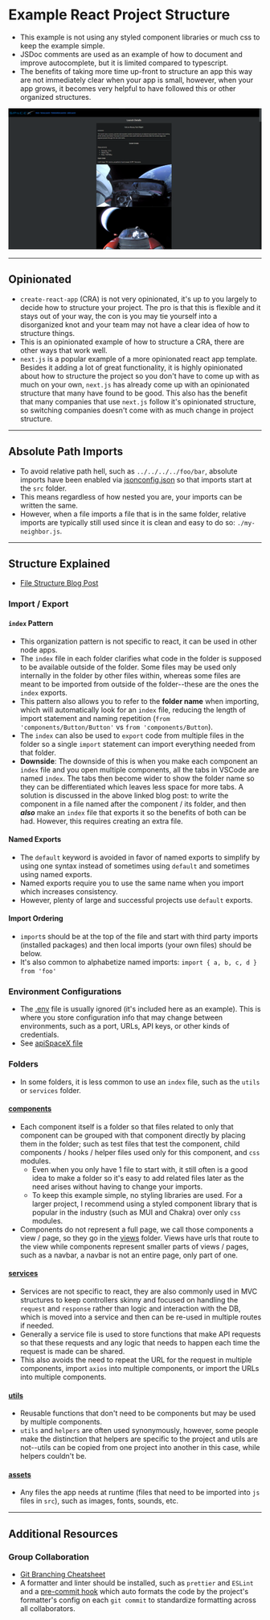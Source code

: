 # Example React Project Structure

- This example is not using any styled component libraries or much css to keep the example simple.
- JSDoc comments are used as an example of how to document and improve autocomplete, but it is limited compared to typescript.
- The benefits of taking more time up-front to structure an app this way are not immediately clear when your app is small, however, when your app grows, it becomes very helpful to have followed this or other organized structures.

![Website Preview](./site-preview.png)

---

## Opinionated

- `create-react-app` (CRA) is not very opinionated, it's up to you largely to decide how to structure your project. The pro is that this is flexible and it stays out of your way, the con is you may tie yourself into a disorganized knot and your team may not have a clear idea of how to structure things.
- This is an opinionated example of how to structure a CRA, there are other ways that work well.
- `next.js` is a popular example of a more opinionated react app template. Besides it adding a lot of great functionality, it is highly opinionated about how to structure the project so you don't have to come up with as much on your own, `next.js` has already come up with an opinionated structure that many have found to be good. This also has the benefit that many companies that use `next.js` follow it's opinionated structure, so switching companies doesn't come with as much change in project structure.

---

## Absolute Path Imports

- To avoid relative path hell, such as `../../../../foo/bar`, absolute imports have been enabled via [jsonconfig.json](./jsconfig.json) so that imports start at the `src` folder.
- This means regardless of how nested you are, your imports can be written the same.
- However, when a file imports a file that is in the same folder, relative imports are typically still used since it is clean and easy to do so: `./my-neighbor.js`.

---

## Structure Explained

- [File Structure Blog Post](https://www.joshwcomeau.com/react/file-structure/)

### Import / Export

#### `index` Pattern

- This organization pattern is not specific to react, it can be used in other node apps.
- The `index` file in each folder clarifies what code in the folder is supposed to be available outside of the folder. Some files may be used only internally in the folder by other files within, whereas some files are meant to be imported from outside of the folder--these are the ones the `index` exports.
- This pattern also allows you to refer to the **folder name** when importing, which will automatically look for an `index` file, reducing the length of import statement and naming repetition (`from 'components/Button/Button'` vs `from 'components/Button`).
- The `index` can also be used to `export` code from multiple files in the folder so a single `import` statement can import everything needed from that folder.
- **Downside**: The downside of this is when you make each component an `index` file and you open multiple components, all the tabs in VSCode are named `index`. The tabs then become wider to show the folder name so they can be differentiated which leaves less space for more tabs. A solution is discussed in the above linked blog post: to write the component in a file named after the component / its folder, and then ***also*** make an `index` file that exports it so the benefits of both can be had. However, this requires creating an extra file.

#### Named Exports

- The `default` keyword is avoided in favor of named exports to simplify by using one syntax instead of sometimes using `default` and sometimes using named exports.
- Named exports require you to use the same name when you import which increases consistency.
- However, plenty of large and successful projects use `default` exports.

#### Import Ordering

- `import`s should be at the top of the file and start with third party imports (installed packages) and then local imports (your own files) should be below.
- It's also common to alphabetize named imports: `import { a, b, c, d } from 'foo'`

### Environment Configurations

- The [.env](./.env) file is usually ignored (it's included here as an example). This is where you store configuration info that may change between environments, such as a port, URLs, API keys, or other kinds of credentials.
- See [apiSpaceX file](./src/services/apiSpaceX.js)

### Folders

- In some folders, it is less common to use an `index` file, such as the `utils` or `services` folder.

#### [components](./src/components/)

- Each component itself is a folder so that files related to only that component can be grouped with that component directly by placing them in the folder; such as test files that test the component, child components / hooks / helper files used only for this component, and `css` modules.
  - Even when you only have 1 file to start with, it still often is a good idea to make a folder so it's easy to add related files later as the need arises without having to change your imports.
  - To keep this example simple, no styling libraries are used. For a larger project, I recommend using a styled component library that is popular in the industry (such as MUI and Chakra) over only `css` modules.
- Components do not represent a full page, we call those components a view / page, so they go in the [views](./src/views) folder. Views have urls that route to the view while components represent smaller parts of views / pages, such as a navbar, a navbar is not an entire page, only part of one.

#### [services](./src/services)

- Services are not specific to react, they are also commonly used in MVC structures to keep controllers skinny and focused on handling the `request` and `response` rather than logic and interaction with the DB, which is moved into a service and then can be re-used in multiple routes if needed.
- Generally a service file is used to store functions that make API requests so that these requests and any logic that needs to happen each time the request is made can be shared.
- This also avoids the need to repeat the URL for the request in multiple components, import `axios` into multiple components, or import the URLs into multiple components.

#### [utils](./src/utils)

- Reusable functions that don't need to be components but may be used by multiple components.
- `utils` and `helpers` are often used synonymously, however, some people make the distinction that helpers are specific to the project and utils are not--utils can be copied from one project into another in this case, while helpers couldn't be.

#### [assets](./src/assets)

- Any files the app needs at runtime (files that need to be imported into `js` files in `src`), such as images, fonts, sounds, etc.

---

## Additional Resources

### Group Collaboration

- [Git Branching Cheatsheet](https://docs.google.com/document/d/1lMPkGE6j0JhF6LX_-afnoSMOvCIVueGpFfkHo23_YU0/edit?usp=sharing)
- A formatter and linter should be installed, such as `prettier` and `ESLint` and a [pre-commit hook](https://prettier.io/docs/en/precommit.html#option-2-pretty-quickhttpsgithubcomazzpretty-quick) which auto formats the code by the project's formatter's config on each `git commit` to standardize formatting across all collaborators.
